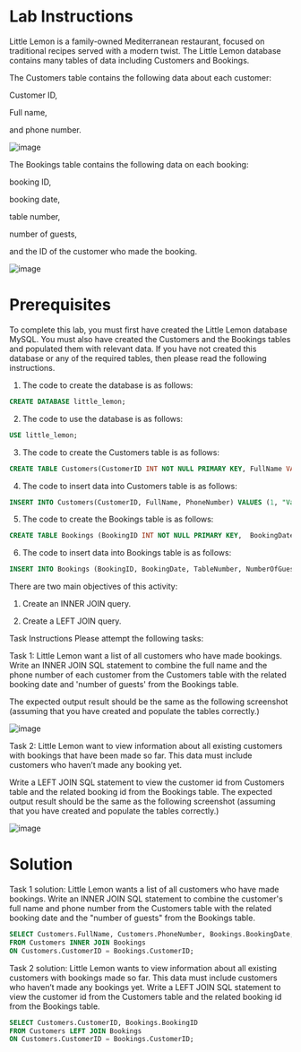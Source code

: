 # Lab Instructions

Little Lemon is a family-owned Mediterranean restaurant, focused on traditional recipes served with a modern twist. The Little Lemon database contains many tables of data including Customers and Bookings.

The Customers table contains the following data about each customer: 

Customer ID, 

Full name,

and phone number.

![image](https://github.com/janaom/Meta-Database-Engineer-Professional-Certificate/assets/83917694/ef296931-1b2c-4304-bd31-e1fa799b8f11)


The Bookings table contains the following data on each booking: 

booking ID, 

booking date, 

table number, 

number of guests,

and the ID of the customer who made the booking.

![image](https://github.com/janaom/Meta-Database-Engineer-Professional-Certificate/assets/83917694/bab0c001-938d-4bbb-846a-da758383c354)


# Prerequisites

To complete this lab, you must first have created the Little Lemon database MySQL. You must also have created the Customers and the Bookings tables and populated them with relevant data. If you have not created this database or any of the required tables, then please read the following instructions.

1. The code to create the database is as follows:
```SQL
CREATE DATABASE little_lemon; 
```
2. The code to use the database is as follows:
```SQL
USE little_lemon;
```
3. The code to create the Customers table is as follows:
```SQL
CREATE TABLE Customers(CustomerID INT NOT NULL PRIMARY KEY, FullName VARCHAR(100) NOT NULL, PhoneNumber INT NOT NULL UNIQUE);
```
4. The code to insert data into Customers table is as follows:
```SQL
INSERT INTO Customers(CustomerID, FullName, PhoneNumber) VALUES (1, "Vanessa McCarthy", 0757536378), (2, "Marcos Romero", 0757536379), (3, "Hiroki Yamane", 0757536376), (4, "Anna Iversen", 0757536375), (5, "Diana Pinto", 0757536374);
```
5. The code to create the Bookings table is as follows:
```SQL
CREATE TABLE Bookings (BookingID INT NOT NULL PRIMARY KEY,  BookingDate DATE NOT NULL,  TableNumber INT NOT NULL, NumberOfGuests INT NOT NULL CHECK (NumberOfGuests <= 8), CustomerID INT NOT NULL, FOREIGN KEY (CustomerID) REFERENCES Customers (CustomerID) ON DELETE CASCADE ON UPDATE CASCADE); 
```
6. The code to insert data into Bookings table is as follows: 
```SQL
INSERT INTO Bookings (BookingID, BookingDate, TableNumber, NumberOfGuests, CustomerID) VALUES (10, '2021-11-11', 7, 5, 1), (11, '2021-11-10', 5, 2, 2), (12, '2021-11-10', 3, 2, 4);
```

There are two main objectives of this activity:
1. Create an INNER JOIN query.

2. Create a LEFT JOIN query.

Task Instructions
Please attempt the following tasks:

Task 1: Little Lemon want a list of all customers who have made bookings. Write an INNER JOIN SQL statement to combine the full name and the phone number of each customer from the Customers table with the related booking date and 'number of guests' from the Bookings table. 

The expected output result should be the same as the following screenshot (assuming that you have created and populate the tables correctly.)

![image](https://github.com/janaom/Meta-Database-Engineer-Professional-Certificate/assets/83917694/8e296434-e148-4ea8-afd9-529dbb016bd3)


Task 2: Little Lemon want to view information about all existing customers with bookings that have been made so far. This data must include customers who haven’t made any booking yet. 

Write a LEFT JOIN SQL statement to view the customer id from Customers table and the related booking id from the Bookings table. The expected output result should be the same as the following screenshot (assuming that you have created and populate the tables correctly.)

![image](https://github.com/janaom/Meta-Database-Engineer-Professional-Certificate/assets/83917694/f1b97e09-f528-4c61-ae3c-95ebf8c858e6)

# Solution

Task 1 solution: Little Lemon wants a list of all customers who have made bookings. Write an INNER JOIN SQL statement to combine the customer's full name and phone number from the Customers table with the related booking date and the "number of guests" from the Bookings table.

```SQL
SELECT Customers.FullName, Customers.PhoneNumber, Bookings.BookingDate, Bookings.NumberOfGuests 
FROM Customers INNER JOIN Bookings 
ON Customers.CustomerID = Bookings.CustomerID;
```

Task 2 solution: Little Lemon wants to view information about all existing customers with bookings made so far. This data must include customers who haven’t made any bookings yet. Write a LEFT JOIN SQL statement to view the customer id from the Customers table and the related booking id from the Bookings table.

```SQL
SELECT Customers.CustomerID, Bookings.BookingID 
FROM Customers LEFT JOIN Bookings 
ON Customers.CustomerID = Bookings.CustomerID;
```
